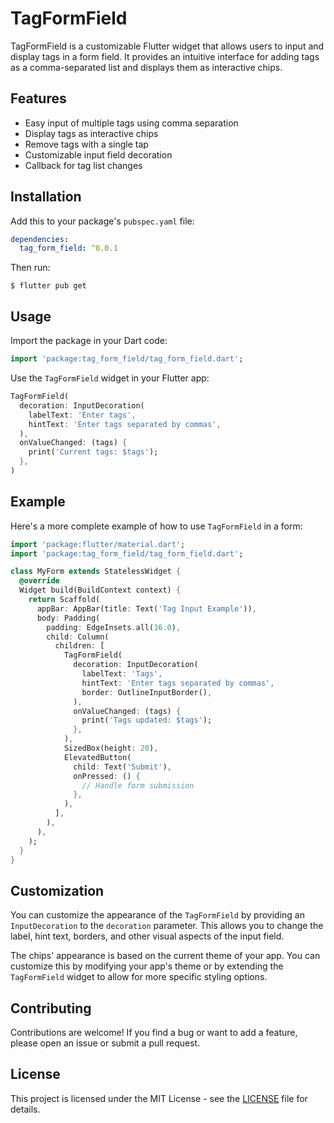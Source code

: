 # TagFormField

TagFormField is a customizable Flutter widget that allows users to input and display tags in a form field. It provides an intuitive interface for adding tags as a comma-separated list and displays them as interactive chips.

## Features

- Easy input of multiple tags using comma separation
- Display tags as interactive chips
- Remove tags with a single tap
- Customizable input field decoration
- Callback for tag list changes

## Installation

Add this to your package's `pubspec.yaml` file:

```yaml
dependencies:
  tag_form_field: ^0.0.1
```

Then run:

```
$ flutter pub get
```

## Usage

Import the package in your Dart code:

```dart
import 'package:tag_form_field/tag_form_field.dart';
```

Use the `TagFormField` widget in your Flutter app:

```dart
TagFormField(
  decoration: InputDecoration(
    labelText: 'Enter tags',
    hintText: 'Enter tags separated by commas',
  ),
  onValueChanged: (tags) {
    print('Current tags: $tags');
  },
)
```

## Example

Here's a more complete example of how to use `TagFormField` in a form:

```dart
import 'package:flutter/material.dart';
import 'package:tag_form_field/tag_form_field.dart';

class MyForm extends StatelessWidget {
  @override
  Widget build(BuildContext context) {
    return Scaffold(
      appBar: AppBar(title: Text('Tag Input Example')),
      body: Padding(
        padding: EdgeInsets.all(16.0),
        child: Column(
          children: [
            TagFormField(
              decoration: InputDecoration(
                labelText: 'Tags',
                hintText: 'Enter tags separated by commas',
                border: OutlineInputBorder(),
              ),
              onValueChanged: (tags) {
                print('Tags updated: $tags');
              },
            ),
            SizedBox(height: 20),
            ElevatedButton(
              child: Text('Submit'),
              onPressed: () {
                // Handle form submission
              },
            ),
          ],
        ),
      ),
    );
  }
}
```

## Customization

You can customize the appearance of the `TagFormField` by providing an `InputDecoration` to the `decoration` parameter. This allows you to change the label, hint text, borders, and other visual aspects of the input field.

The chips' appearance is based on the current theme of your app. You can customize this by modifying your app's theme or by extending the `TagFormField` widget to allow for more specific styling options.

## Contributing

Contributions are welcome! If you find a bug or want to add a feature, please open an issue or submit a pull request.

## License

This project is licensed under the MIT License - see the [LICENSE](LICENSE) file for details.